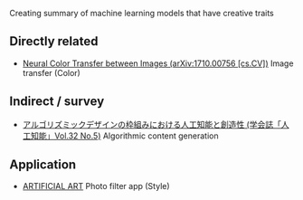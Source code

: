 Creating summary of machine learning models that have creative traits

## Directly related
- [Neural Color Transfer between Images (arXiv:1710.00756 [cs.CV])](https://arxiv.org/abs/1710.00756) Image transfer (Color)

## Indirect / survey
- [アルゴリズミックデザインの枠組みにおける人工知能と創造性 (学会誌「人工知能」Vol.32 No.5)](http://id.nii.ac.jp/1004/00008793/) Algorithmic content generation

## Application
- [ARTIFICIAL ART](https://artificialart.co/) Photo filter app (Style)
